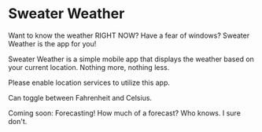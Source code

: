 # Sweater Weather

Want to know the weather RIGHT NOW? Have a fear of windows? Sweater Weather is the app for you!

Sweater Weather is a simple mobile app that displays the weather based on your current location. Nothing more, nothing less. 

Please enable location services to utilize this app. 

Can toggle between Fahrenheit and Celsius.

Coming soon: Forecasting! How much of a forecast? Who knows. I sure don't. 


